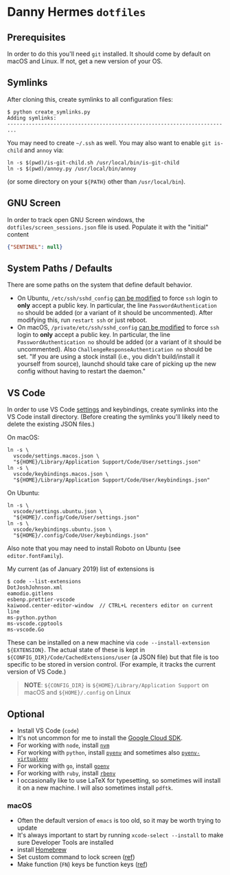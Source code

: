 Danny Hermes `dotfiles`
=======================

## Prerequisites

In order to do this you'll need `git` installed. It should come by default
on macOS and Linux. If not, get a new version of your OS.

## Symlinks

After cloning this, create symlinks to all configuration files:

```
$ python create_symlinks.py
Adding symlinks:
----------------------------------------------------------------------
...
```

You may need to create `~/.ssh` as well. You may also want to enable
`git is-child` and `annoy` via:

```
ln -s $(pwd)/is-git-child.sh /usr/local/bin/is-git-child
ln -s $(pwd)/annoy.py /usr/local/bin/annoy
```

(or some directory on your `${PATH}` other than `/usr/local/bin`).

## GNU Screen

In order to track open GNU Screen windows, the `dotfiles/screen_sessions.json`
file is used. Populate it with the "initial" content

```json
{"SENTINEL": null}
```

## System Paths / Defaults

There are some paths on the system that define default behavior.

- On Ubuntu, `/etc/ssh/sshd_config` [can be modified][2] to force `ssh`
  login to **only** accept a public key. In particular, the line
  `PasswordAuthentication no` should be added (or a variant of it should
  be uncommented). After modifying this, run `restart ssh` or just reboot.
- On macOS, `/private/etc/ssh/sshd_config` [can be modified][8] to force `ssh`
  login to **only** accept a public key. In particular, the line
  `PasswordAuthentication no` should be added (or a variant of it should
  be uncommented). Also `ChallengeResponseAuthentication no` should be set.
  "If you are using a stock install (i.e., you didn't build/install it yourself
  from source), launchd should take care of picking up the new config without
  having to restart the daemon."

## VS Code

In order to use VS Code [settings][9] and keybindings, create symlinks
into the VS Code install directory. (Before creating the symlinks you'll
likely need to delete the existing JSON files.)

On macOS:

```
ln -s \
  vscode/settings.macos.json \
  "${HOME}/Library/Application Support/Code/User/settings.json"
ln -s \
  vscode/keybindings.macos.json \
  "${HOME}/Library/Application Support/Code/User/keybindings.json"
```

On Ubuntu:

```
ln -s \
  vscode/settings.ubuntu.json \
  "${HOME}/.config/Code/User/settings.json"
ln -s \
  vscode/keybindings.ubuntu.json \
  "${HOME}/.config/Code/User/keybindings.json"
```

Also note that you may need to install Roboto on Ubuntu (see
`editor.fontFamily`).

My current (as of January 2019) list of extensions is

```
$ code --list-extensions
DotJoshJohnson.xml
eamodio.gitlens
esbenp.prettier-vscode
kaiwood.center-editor-window  // CTRL+L recenters editor on current line
ms-python.python
ms-vscode.cpptools
ms-vscode.Go
```

These can be installed on a new machine via
`code --install-extension ${EXTENSION}`. The actual state of these is kept
in `${CONFIG_DIR}/Code/CachedExtensions/user` (a JSON file) but that file is
too specific to be stored in version control. (For example, it tracks the
current version of VS Code.)

> **NOTE**: `${CONFIG_DIR}` is `${HOME}/Library/Application Support` on macOS
> and `${HOME}/.config` on Linux

## Optional

- Install VS Code (`code`)
- It's not uncommon for me to install the [Google Cloud SDK][1].
- For working with `node`, install [`nvm`][4]
- For working with `python`, install [`pyenv`][5] and sometimes also
  [`pyenv-virtualenv`][10]
- For working with `go`, install [`goenv`][6]
- For working with `ruby`, install [`rbenv`][7]
- I occasionally like to use LaTeX for typesetting, so sometimes will
  install it on a new machine. I will also sometimes install `pdftk`.

### macOS

- Often the default version of `emacs` is too old, so it may be
  worth trying to update
- It's always important to start by running
  `xcode-select --install` to make sure Developer Tools are installed
- install [Homebrew][3]
- Set custom command to lock screen ([ref][11])
- Make function (`FN`) keys be function keys ([ref][12])

[1]: https://cloud.google.com/sdk/install
[2]: https://www.linux.org/threads/how-to-force-ssh-login-via-public-key-authentication.8726/
[3]: https://brew.sh
[4]: https://github.com/creationix/nvm
[5]: https://github.com/pyenv/pyenv
[6]: https://github.com/syndbg/goenv
[7]: https://github.com/rbenv/rbenv
[8]: http://serverfault.com/a/86007
[9]: https://code.visualstudio.com/docs/getstarted/settings
[10]: https://github.com/pyenv/pyenv-virtualenv
[11]: https://maclovin.org/blog-native/2017/high-sierra-set-a-global-shortcut-to-lock-screen
[12]: https://support.apple.com/en-us/HT204436
